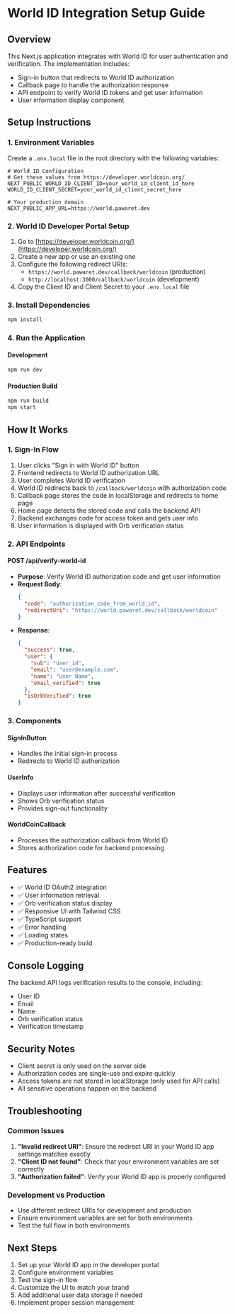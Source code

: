 # World ID Integration Setup Guide

## Overview
This Next.js application integrates with World ID for user authentication and verification. The implementation includes:

- Sign-in button that redirects to World ID authorization
- Callback page to handle the authorization response
- API endpoint to verify World ID tokens and get user information
- User information display component

## Setup Instructions

### 1. Environment Variables
Create a `.env.local` file in the root directory with the following variables:

```env
# World ID Configuration
# Get these values from https://developer.worldcoin.org/
NEXT_PUBLIC_WORLD_ID_CLIENT_ID=your_world_id_client_id_here
WORLD_ID_CLIENT_SECRET=your_world_id_client_secret_here

# Your production domain
NEXT_PUBLIC_APP_URL=https://world.pawaret.dev
```

### 2. World ID Developer Portal Setup
1. Go to [https://developer.worldcoin.org/](https://developer.worldcoin.org/)
2. Create a new app or use an existing one
3. Configure the following redirect URIs:
   - `https://world.pawaret.dev/callback/worldcoin` (production)
   - `http://localhost:3000/callback/worldcoin` (development)
4. Copy the Client ID and Client Secret to your `.env.local` file

### 3. Install Dependencies
```bash
npm install
```

### 4. Run the Application

#### Development
```bash
npm run dev
```

#### Production Build
```bash
npm run build
npm start
```

## How It Works

### 1. Sign-In Flow
1. User clicks "Sign in with World ID" button
2. Frontend redirects to World ID authorization URL
3. User completes World ID verification
4. World ID redirects back to `/callback/worldcoin` with authorization code
5. Callback page stores the code in localStorage and redirects to home page
6. Home page detects the stored code and calls the backend API
7. Backend exchanges code for access token and gets user info
8. User information is displayed with Orb verification status

### 2. API Endpoints

#### POST /api/verify-world-id
- **Purpose**: Verify World ID authorization code and get user information
- **Request Body**:
  ```json
  {
    "code": "authorization_code_from_world_id",
    "redirectUri": "https://world.pawaret.dev/callback/worldcoin"
  }
  ```
- **Response**:
  ```json
  {
    "success": true,
    "user": {
      "sub": "user_id",
      "email": "user@example.com",
      "name": "User Name",
      "email_verified": true
    },
    "isOrbVerified": true
  }
  ```

### 3. Components

#### SignInButton
- Handles the initial sign-in process
- Redirects to World ID authorization

#### UserInfo
- Displays user information after successful verification
- Shows Orb verification status
- Provides sign-out functionality

#### WorldCoinCallback
- Processes the authorization callback from World ID
- Stores authorization code for backend processing

## Features

- ✅ World ID OAuth2 integration
- ✅ User information retrieval
- ✅ Orb verification status display
- ✅ Responsive UI with Tailwind CSS
- ✅ TypeScript support
- ✅ Error handling
- ✅ Loading states
- ✅ Production-ready build

## Console Logging
The backend API logs verification results to the console, including:
- User ID
- Email
- Name
- Orb verification status
- Verification timestamp

## Security Notes
- Client secret is only used on the server side
- Authorization codes are single-use and expire quickly
- Access tokens are not stored in localStorage (only used for API calls)
- All sensitive operations happen on the backend

## Troubleshooting

### Common Issues
1. **"Invalid redirect URI"**: Ensure the redirect URI in your World ID app settings matches exactly
2. **"Client ID not found"**: Check that your environment variables are set correctly
3. **"Authorization failed"**: Verify your World ID app is properly configured

### Development vs Production
- Use different redirect URIs for development and production
- Ensure environment variables are set for both environments
- Test the full flow in both environments

## Next Steps
1. Set up your World ID app in the developer portal
2. Configure environment variables
3. Test the sign-in flow
4. Customize the UI to match your brand
5. Add additional user data storage if needed
6. Implement proper session management 